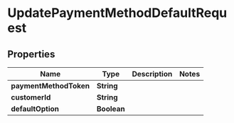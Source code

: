 

# UpdatePaymentMethodDefaultRequest

## Properties

Name | Type | Description | Notes
------------ | ------------- | ------------- | -------------
**paymentMethodToken** | **String** |  | 
**customerId** | **String** |  | 
**defaultOption** | **Boolean** |  | 



